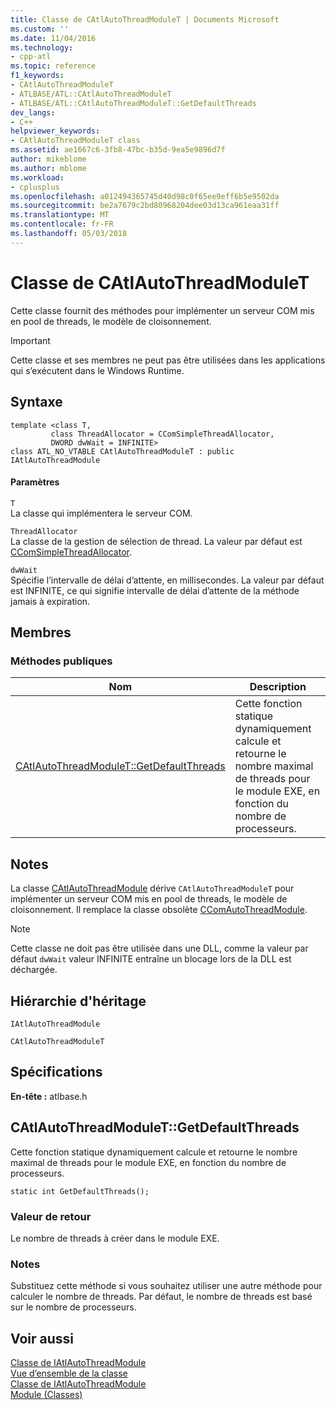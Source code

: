 ```yaml
---
title: Classe de CAtlAutoThreadModuleT | Documents Microsoft
ms.custom: ''
ms.date: 11/04/2016
ms.technology:
- cpp-atl
ms.topic: reference
f1_keywords:
- CAtlAutoThreadModuleT
- ATLBASE/ATL::CAtlAutoThreadModuleT
- ATLBASE/ATL::CAtlAutoThreadModuleT::GetDefaultThreads
dev_langs:
- C++
helpviewer_keywords:
- CAtlAutoThreadModuleT class
ms.assetid: ae1667c6-3fb8-47bc-b35d-9ea5e9896d7f
author: mikeblome
ms.author: mblome
ms.workload:
- cplusplus
ms.openlocfilehash: a012494365745d40d98c0f65ee9eff6b5e9502da
ms.sourcegitcommit: be2a7679c2bd80968204dee03d13ca961eaa31ff
ms.translationtype: MT
ms.contentlocale: fr-FR
ms.lasthandoff: 05/03/2018
---
```

# <a name="catlautothreadmodulet-class"></a>Classe de CAtlAutoThreadModuleT
Cette classe fournit des méthodes pour implémenter un serveur COM mis en pool de threads, le modèle de cloisonnement.  
  
> [!IMPORTANT]
>  Cette classe et ses membres ne peut pas être utilisées dans les applications qui s’exécutent dans le Windows Runtime.  
  
## <a name="syntax"></a>Syntaxe  
  
```
template <class T, 
         class ThreadAllocator = CComSimpleThreadAllocator,
         DWORD dwWait = INFINITE>  
class ATL_NO_VTABLE CAtlAutoThreadModuleT : public IAtlAutoThreadModule
```  
  
#### <a name="parameters"></a>Paramètres  
 `T`  
 La classe qui implémentera le serveur COM.  
  
 `ThreadAllocator`  
 La classe de la gestion de sélection de thread. La valeur par défaut est [CComSimpleThreadAllocator](../../atl/reference/ccomsimplethreadallocator-class.md).  
  
 `dwWait`  
 Spécifie l’intervalle de délai d’attente, en millisecondes. La valeur par défaut est INFINITE, ce qui signifie intervalle de délai d’attente de la méthode jamais à expiration.  
  
## <a name="members"></a>Membres  
  
### <a name="public-methods"></a>M&#233;thodes publiques  
  
|Nom|Description|  
|----------|-----------------|  
|[CAtlAutoThreadModuleT::GetDefaultThreads](#getdefaultthreads)|Cette fonction statique dynamiquement calcule et retourne le nombre maximal de threads pour le module EXE, en fonction du nombre de processeurs.|  
  
## <a name="remarks"></a>Notes  
 La classe [CAtlAutoThreadModule](../../atl/reference/catlautothreadmodule-class.md) dérive `CAtlAutoThreadModuleT` pour implémenter un serveur COM mis en pool de threads, le modèle de cloisonnement. Il remplace la classe obsolète [CComAutoThreadModule](../../atl/reference/ccomautothreadmodule-class.md).  
  
> [!NOTE]
>  Cette classe ne doit pas être utilisée dans une DLL, comme la valeur par défaut `dwWait` valeur INFINITE entraîne un blocage lors de la DLL est déchargée.  
  
## <a name="inheritance-hierarchy"></a>Hiérarchie d'héritage  
 `IAtlAutoThreadModule`  
  
 `CAtlAutoThreadModuleT`  
  
## <a name="requirements"></a>Spécifications  
 **En-tête :** atlbase.h  
  
##  <a name="getdefaultthreads"></a>  CAtlAutoThreadModuleT::GetDefaultThreads  
 Cette fonction statique dynamiquement calcule et retourne le nombre maximal de threads pour le module EXE, en fonction du nombre de processeurs.  
  
```
static int GetDefaultThreads();
```  
  
### <a name="return-value"></a>Valeur de retour  
 Le nombre de threads à créer dans le module EXE.  
  
### <a name="remarks"></a>Notes  
 Substituez cette méthode si vous souhaitez utiliser une autre méthode pour calculer le nombre de threads. Par défaut, le nombre de threads est basé sur le nombre de processeurs.  
  
## <a name="see-also"></a>Voir aussi  
 [Classe de IAtlAutoThreadModule](../../atl/reference/iatlautothreadmodule-class.md)   
 [Vue d’ensemble de la classe](../../atl/atl-class-overview.md)   
 [Classe de IAtlAutoThreadModule](../../atl/reference/iatlautothreadmodule-class.md)   
 [Module (Classes)](../../atl/atl-module-classes.md)
